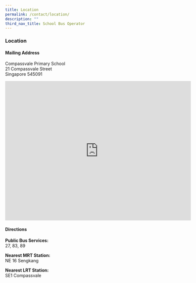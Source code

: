 ```yaml
---
title: Location
permalink: /contact/location/
description: ""
third_nav_title: School Bus Operator
---
```

### **Location**
#### **Mailing Address**
Compassvale Primary School<br>
21 Compassvale Street<br>
Singapore 545091

<iframe src="https://www.google.com/maps/embed?pb=!1m18!1m12!1m3!1d3988.636555810752!2d103.89586261511812!3d1.3945601989829106!2m3!1f0!2f0!3f0!3m2!1i1024!2i768!4f13.1!3m3!1m2!1s0x31da160e8e96337b%3A0x353f11bcf6537884!2sCompassvale%20Primary%20School!5e0!3m2!1sen!2ssg!4v1677113169555!5m2!1sen!2ssg" width="600" height="450" style="border:0;" allowfullscreen="" loading="lazy"></iframe>

#### **Directions**
**Public Bus Services:**<br>
27, 83, 89

**Nearest MRT Station:**<br>
NE 16 Sengkang

**Nearest LRT Station:**<br>
SE1 Compassvale